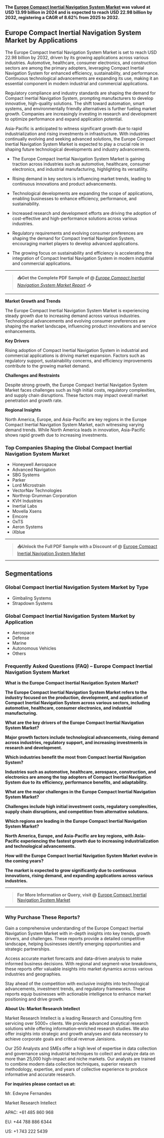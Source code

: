 <p><strong>The <a href="https://www.marketresearchintellect.com/download-sample/?rid=1041198&amp;utm_source=Pulse-April-Europe&amp;utm_medium=852">Europe Compact Inertial Navigation System Market</a> was valued at USD 13.99 billion in 2024 and is expected to reach USD 22.98 billion by 2032, registering a CAGR of 8.62% from 2025 to 2032.</strong></p><h2>Europe Compact Inertial Navigation System Market by Applications&nbsp;</h2><p><p>The Europe Compact Inertial Navigation System Market is set to reach USD 22.98 billion by 2032, driven by its growing applications across various industries. Automotive, healthcare, consumer electronics, and construction sectors are among the primary adopters, leveraging Compact Inertial Navigation System for enhanced efficiency, sustainability, and performance. Continuous technological advancements are expanding its use, making it an essential component in modern industrial and commercial applications.</p><p>Regulatory compliance and industry standards are shaping the demand for Compact Inertial Navigation System, prompting manufacturers to develop innovative, high-quality solutions. The shift toward automation, smart systems, and environmentally friendly alternatives is further fueling market growth. Companies are increasingly investing in research and development to optimize performance and expand application potential.</p><p>Asia-Pacific is anticipated to witness significant growth due to rapid industrialization and rising investments in infrastructure. With industries continually evolving and seeking advanced solutions, the Europe Compact Inertial Navigation System Market is expected to play a crucial role in shaping future technological developments and industry advancements.</p></p><ul><li><p>The Europe Compact Inertial Navigation System Market is gaining traction across industries such as automotive, healthcare, consumer electronics, and industrial manufacturing, highlighting its versatility.</p></li><li><p>Rising demand in key sectors is influencing market trends, leading to continuous innovations and product advancements.</p></li><li><p>Technological developments are expanding the scope of applications, enabling businesses to enhance efficiency, performance, and sustainability.</p></li><li><p>Increased research and development efforts are driving the adoption of cost-effective and high-performance solutions across various industries.</p></li><li><p>Regulatory requirements and evolving consumer preferences are shaping the demand for Compact Inertial Navigation System, encouraging market players to develop advanced applications.</p></li><li><p>The growing focus on sustainability and efficiency is accelerating the integration of Compact Inertial Navigation System in modern industrial and commercial applications.</p></li></ul><hr /><blockquote><p><strong><span class="font-[700]">📥Get the Complete PDF Sample of @ </span></strong><em><span class="font-[700]"><a href="https://www.marketresearchintellect.com/download-sample/?rid=1041198&amp;utm_source=Pulse-April-Europe&amp;utm_medium=852" target="_blank" data-tracking-control-name="article-ssr-frontend-pulse_little-text-block" data-tracking-will-navigate="" data-test-link="">Europe Compact Inertial Navigation System Market Report</a>&nbsp;📥</span></em></p></blockquote><hr /><p class="" data-start="77" data-end="360"><strong data-start="77" data-end="105">Market Growth and Trends</strong></p><p class="" data-start="77" data-end="360">The Europe Compact Inertial Navigation System Market is experiencing steady growth due to increasing demand across various industries. Technological advancements and evolving consumer preferences are shaping the market landscape, influencing product innovations and service enhancements.</p><p class="" data-start="362" data-end="606"><strong data-start="362" data-end="377">Key Drivers</strong></p><p class="" data-start="362" data-end="606">Rising adoption of Compact Inertial Navigation System in industrial and commercial applications is driving market expansion. Factors such as regulatory support, sustainability concerns, and efficiency improvements contribute to the growing market demand.</p><p class="" data-start="608" data-end="849"><strong data-start="608" data-end="637">Challenges and Restraints</strong></p><p class="" data-start="608" data-end="849">Despite strong growth, the Europe Compact Inertial Navigation System Market faces challenges such as high initial costs, regulatory complexities, and supply chain disruptions. These factors may impact overall market penetration and growth rate.</p><p class="" data-start="851" data-end="1095"><strong data-start="851" data-end="872">Regional Insights</strong></p><p class="" data-start="851" data-end="1095">North America, Europe, and Asia-Pacific are key regions in the Europe Compact Inertial Navigation System Market, each witnessing varying demand trends. While North America leads in innovation, Asia-Pacific shows rapid growth due to increasing investments.</p><p><h3>Top Companies Shaping the Global Compact Inertial Navigation System Market </h3><ul><li>Honeywell Aerospace</li><li>Advanced Navigation</li><li>SBG Systems</li><li>Parker</li><li>Lord Microstrain</li><li>VectorNav Technologies</li><li>Northrop Grumman Corporation</li><li>KVH Industries</li><li>Inertial Labs</li><li>Movella Xsens</li><li>Emcore</li><li>OxTS</li><li>Aeron Systems</li><li>iXblue</li></ul></p><hr /><blockquote><p><strong>📥Unlock the Full PDF Sample with a Discount of @</strong> <a href="https://www.marketresearchintellect.com/ask-for-discount/?rid=1041198&amp;utm_source=Pulse-April-Europe&amp;utm_medium=852">Europe Compact Inertial Navigation System Market</a></p></blockquote><hr /><p><h2>Segmentations</h2><h3>Global Compact Inertial Navigation System Market by Type</h3><ul><li>Gimbaling Systems</li><li>Strapdown Systems</li></ul><h3>Global Compact Inertial Navigation System Market by Application</h3><ul><li>Aerospace</li><li>Defense</li><li>Marine</li><li>Autonomous Vehicles</li><li>Others</li></ul></p><h3><strong>Frequently Asked Questions (FAQ) &ndash; Europe Compact Inertial Navigation System Market</strong></h3><p><strong>What is the Europe Compact Inertial Navigation System Market?</strong></p><p><strong>The Europe Compact Inertial Navigation System Market refers to the industry focused on the production, development, and application of Compact Inertial Navigation System across various sectors, including automotive, healthcare, consumer electronics, and industrial manufacturing.</strong></p><p><strong>What are the key drivers of the Europe Compact Inertial Navigation System Market?</strong></p><p><strong>Major growth factors include technological advancements, rising demand across industries, regulatory support, and increasing investments in research and development.</strong></p><p><strong>Which industries benefit the most from Compact Inertial Navigation System?</strong></p><p><strong>Industries such as automotive, healthcare, aerospace, construction, and electronics are among the top adopters of Compact Inertial Navigation System due to its efficiency, performance benefits, and adaptability.</strong></p><p><strong>What are the major challenges in the Europe Compact Inertial Navigation System Market?</strong></p><p><strong>Challenges include high initial investment costs, regulatory complexities, supply chain disruptions, and competition from alternative solutions.</strong></p><p><strong>Which regions are leading in the Europe Compact Inertial Navigation System Market?</strong></p><p><strong>North America, Europe, and Asia-Pacific are key regions, with Asia-Pacific experiencing the fastest growth due to increasing industrialization and technological advancements.</strong></p><p><strong>How will the Europe Compact Inertial Navigation System Market evolve in the coming years?</strong></p><p><strong>The market is expected to grow significantly due to continuous innovations, rising demand, and expanding applications across various industries.</strong></p><hr /><blockquote><p><span class="font-[700]"><strong>For More Information or Query, visit&nbsp;@</strong>&nbsp;</span><span class="font-[700]"><a href="https://www.marketresearchintellect.com/product/compact-inertial-navigation-system-market/?utm_source=Linkedin&utm_medium=852" target="_blank" data-tracking-control-name="article-ssr-frontend-pulse_little-text-block" data-tracking-will-navigate="" data-test-link="">Europe Compact Inertial Navigation System Market</a></span></p></blockquote><hr /><h3><strong data-start="0" data-end="31">Why Purchase These Reports?</strong></h3><p class="" data-start="35" data-end="297">Gain a comprehensive understanding of the Europe Compact Inertial Navigation System Market with in-depth insights into key trends, growth drivers, and challenges. These reports provide a detailed competitive landscape, helping businesses identify emerging opportunities and strategic partnerships.</p><p class="" data-start="299" data-end="540">Access accurate market forecasts and data-driven analysis to make informed business decisions. With regional and segment-wise breakdowns, these reports offer valuable insights into market dynamics across various industries and geographies.</p><p class="" data-start="542" data-end="784">Stay ahead of the competition with exclusive insights into technological advancements, investment trends, and regulatory frameworks. These reports equip businesses with actionable intelligence to enhance market positioning and drive growth.</p><p><strong><span class="font-[700]">About Us: Market Research Intellect</span></strong></p><p><span class="">Market Research Intellect is a leading Research and Consulting firm servicing over 5000+ clients. We provide advanced analytical research solutions while offering information-enriched research studies.&nbsp;</span>We also offer insights into strategic and growth analyses and data necessary to achieve corporate goals and critical revenue Janisions.</p><p><span class="">Our 250 Analysts and SMEs offer a high level of expertise in data collection and governance using industrial techniques to collect and analyze data on more than 25,000 high-impact and niche markets. Our analysts are trained to combine modern data collection techniques, superior research methodology, expertise, and years of collective experience to produce informative and accurate research.</span></p><p><strong>For inquiries please contact us at:</strong></p><p>Mr. Edwyne Fernandes</p><p>Market Research Intellect</p><p>APAC: +61 485 860 968</p><p>EU: +44 788 886 6344</p><p>US: +1 743 222 5439</p>